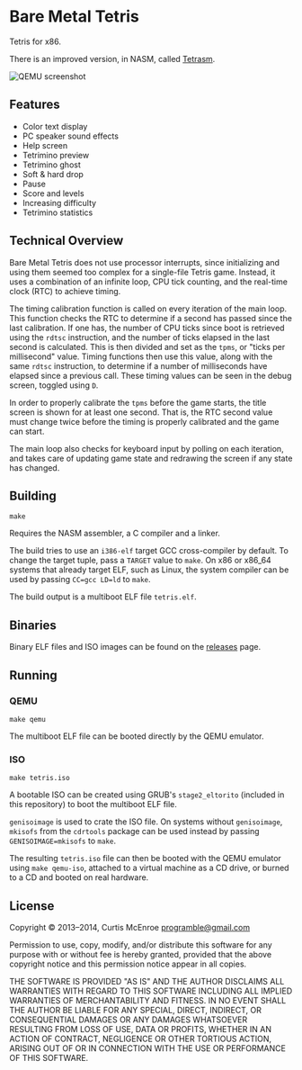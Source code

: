 # Bare Metal Tetris

Tetris for x86.

There is an improved version, in NASM, called [Tetrasm][tetrasm].

[tetrasm]: https://github.com/programble/tetrasm

![QEMU screenshot](https://raw.githubusercontent.com/programble/bare-metal-tetris/master/screenshot.png)

## Features

 - Color text display
 - PC speaker sound effects
 - Help screen
 - Tetrimino preview
 - Tetrimino ghost
 - Soft & hard drop
 - Pause
 - Score and levels
 - Increasing difficulty
 - Tetrimino statistics

## Technical Overview

Bare Metal Tetris does not use processor interrupts, since initializing
and using them seemed too complex for a single-file Tetris game.
Instead, it uses a combination of an infinite loop, CPU tick counting,
and the real-time clock (RTC) to achieve timing.

The timing calibration function is called on every iteration of the main
loop. This function checks the RTC to determine if a second has passed
since the last calibration. If one has, the number of CPU ticks since
boot is retrieved using the `rdtsc` instruction, and the number of ticks
elapsed in the last second is calculated. This is then divided and set
as the `tpms`, or "ticks per millisecond" value. Timing functions then
use this value, along with the same `rdtsc` instruction, to determine if
a number of milliseconds have elapsed since a previous call. These
timing values can be seen in the debug screen, toggled using `D`.

In order to properly calibrate the `tpms` before the game starts, the
title screen is shown for at least one second. That is, the RTC second
value must change twice before the timing is properly calibrated and the
game can start.

The main loop also checks for keyboard input by polling on each
iteration, and takes care of updating game state and redrawing the
screen if any state has changed.

## Building

```
make
```

Requires the NASM assembler, a C compiler and a linker.

The build tries to use an `i386-elf` target GCC cross-compiler by
default. To change the target tuple, pass a `TARGET` value to `make`. On
x86 or x86_64 systems that already target ELF, such as Linux, the system
compiler can be used by passing `CC=gcc LD=ld` to `make`.

The build output is a multiboot ELF file `tetris.elf`.

## Binaries

Binary ELF files and ISO images can be found on the
[releases](https://github.com/programble/bare-metal-tetris/releases)
page.

## Running

### QEMU

```
make qemu
```

The multiboot ELF file can be booted directly by the QEMU emulator.

### ISO

```
make tetris.iso
```

A bootable ISO can be created using GRUB's `stage2_eltorito` (included
in this repository) to boot the multiboot ELF file.

`genisoimage` is used to crate the ISO file. On systems without
`genisoimage`, `mkisofs` from the `cdrtools` package can be used instead
by passing `GENISOIMAGE=mkisofs` to `make`.

The resulting `tetris.iso` file can then be booted with the QEMU
emulator using `make qemu-iso`, attached to a virtual machine as a CD
drive, or burned to a CD and booted on real hardware.

## License

Copyright © 2013–2014, Curtis McEnroe <programble@gmail.com>

Permission to use, copy, modify, and/or distribute this software for any
purpose with or without fee is hereby granted, provided that the above
copyright notice and this permission notice appear in all copies.

THE SOFTWARE IS PROVIDED "AS IS" AND THE AUTHOR DISCLAIMS ALL WARRANTIES
WITH REGARD TO THIS SOFTWARE INCLUDING ALL IMPLIED WARRANTIES OF
MERCHANTABILITY AND FITNESS. IN NO EVENT SHALL THE AUTHOR BE LIABLE FOR
ANY SPECIAL, DIRECT, INDIRECT, OR CONSEQUENTIAL DAMAGES OR ANY DAMAGES
WHATSOEVER RESULTING FROM LOSS OF USE, DATA OR PROFITS, WHETHER IN AN
ACTION OF CONTRACT, NEGLIGENCE OR OTHER TORTIOUS ACTION, ARISING OUT OF
OR IN CONNECTION WITH THE USE OR PERFORMANCE OF THIS SOFTWARE.
